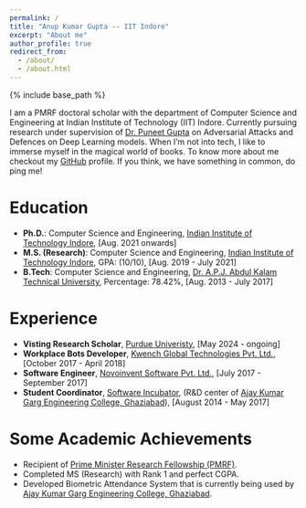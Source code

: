 ```yaml
---
permalink: /
title: "Anup Kumar Gupta -- IIT Indore"
excerpt: "About me"
author_profile: true
redirect_from: 
  - /about/
  - /about.html
---
```

{% include base_path %}

I am a PMRF doctoral scholar with the department of Computer Science and Engineering at Indian Institute of Technology (IIT) Indore. Currently pursuing research under supervision of [Dr. Puneet Gupta](https://www.iiti.ac.in/people/~puneet/) on Adversarial Attacks and Defences on Deep Learning models. When I’m not into tech, I like to immerse myself in the magical world of books. To know more about me checkout my [GitHub](https://github.com/AnupKumarGupta) profile. If you think, we have something in common, do ping me!

Education
=========
* **Ph.D.**:  Computer Science and Engineering, [Indian Institute of Technology Indore](http://cse.iiti.ac.in/), [Aug. 2021 onwards]
* **M.S. (Research)**:  Computer Science and Engineering, [Indian Institute of Technology Indore](http://cse.iiti.ac.in/), GPA: (10/10), [Aug. 2019 - July 2021]
* **B.Tech**: Computer Science and Engineering, [Dr. A.P.J. Abdul Kalam Technical University](https://aktu.ac.in/), Percentage: 78.42%, [Aug. 2013 - July 2017]


Experience
=========
* **Visting Research Scholar**, [Purdue Univeristy](https://www.cs.purdue.edu/homes/ab/), [May 2024 - ongoing]
* **Workplace Bots Developer**, [Kwench Global Technologies Pvt. Ltd.](https://www.huminos.com/), [October 2017 - April 2018]
* **Software Engineer**, [Novoinvent Software Pvt. Ltd.](https://www.novoinvent.com/), [July 2017 - September 2017]
* **Student Coordinator**, [Software Incubator](https://silive.in/), (R&D center of [Ajay Kumar Garg Engineering College, Ghaziabad](https://www.akgec.ac.in/)), [August 2014 - May 2017]

Some Academic Achievements
==========================
* Recipient of [Prime Minister Research Fellowship (PMRF)](https://may2021.pmrf.in/). 
* Completed MS (Research) with Rank 1 and perfect CGPA. 
* Developed Biometric Attendance System that is currently being used by [Ajay Kumar Garg Engineering College, Ghaziabad](https://www.akgec.ac.in/).



<!-- Getting started
======
1. Register a GitHub account if you don't have one and confirm your e-mail (required!)
2. Fork [this repository](https://github.com/academicpages/academicpages.github.io) by clicking the "fork" button in the top right. 
3. Go to the repository's settings (rightmost item in the tabs that start with "Code", should be below "Unwatch"). Rename the repository "[your GitHub username].github.io", which will also be your website's URL.
4. Set site-wide configuration and create content & metadata (see below -- also see [this set of diffs](http://archive.is/3TPas) showing what files were changed to set up [an example site](https://getorg-testacct.github.io) for a user with the username "getorg-testacct")
5. Upload any files (like PDFs, .zip files, etc.) to the files/ directory. They will appear at https://[your GitHub username].github.io/files/example.pdf.  
6. Check status by going to the repository settings, in the "GitHub pages" section -->

<!-- Site-wide configuration
------
The main configuration file for the site is in the base directory in [_config.yml](https://github.com/academicpages/academicpages.github.io/blob/master/_config.yml), which defines the content in the sidebars and other site-wide features. You will need to replace the default variables with ones about yourself and your site's github repository. The configuration file for the top menu is in [_data/navigation.yml](https://github.com/academicpages/academicpages.github.io/blob/master/_data/navigation.yml). For example, if you don't have a portfolio or blog posts, you can remove those items from that navigation.yml file to remove them from the header. 

Create content & metadata
------
For site content, there is one markdown file for each type of content, which are stored in directories like _publications, _talks, _posts, _teaching, or _pages. For example, each talk is a markdown file in the [_talks directory](https://github.com/academicpages/academicpages.github.io/tree/master/_talks). At the top of each markdown file is structured data in YAML about the talk, which the theme will parse to do lots of cool stuff. The same structured data about a talk is used to generate the list of talks on the [Talks page](https://academicpages.github.io/talks), each [individual page](https://academicpages.github.io/talks/2012-03-01-talk-1) for specific talks, the talks section for the [CV page](https://academicpages.github.io/cv), and the [map of places you've given a talk](https://academicpages.github.io/talkmap.html) (if you run this [python file](https://github.com/academicpages/academicpages.github.io/blob/master/talkmap.py) or [Jupyter notebook](https://github.com/academicpages/academicpages.github.io/blob/master/talkmap.ipynb), which creates the HTML for the map based on the contents of the _talks directory).

**Markdown generator**

I have also created [a set of Jupyter notebooks](https://github.com/academicpages/academicpages.github.io/tree/master/markdown_generator
) that converts a CSV containing structured data about talks or presentations into individual markdown files that will be properly formatted for the academicpages template. The sample CSVs in that directory are the ones I used to create my own personal website at stuartgeiger.com. My usual workflow is that I keep a spreadsheet of my publications and talks, then run the code in these notebooks to generate the markdown files, then commit and push them to the GitHub repository.

How to edit your site's GitHub repository
------
Many people use a git client to create files on their local computer and then push them to GitHub's servers. If you are not familiar with git, you can directly edit these configuration and markdown files directly in the github.com interface. Navigate to a file (like [this one](https://github.com/academicpages/academicpages.github.io/blob/master/_talks/2012-03-01-talk-1.md) and click the pencil icon in the top right of the content preview (to the right of the "Raw | Blame | History" buttons). You can delete a file by clicking the trashcan icon to the right of the pencil icon. You can also create new files or upload files by navigating to a directory and clicking the "Create new file" or "Upload files" buttons. 

Example: editing a markdown file for a talk
![Editing a markdown file for a talk](/images/editing-talk.png)

For more info
------
More info about configuring academicpages can be found in [the guide](https://academicpages.github.io/markdown/). The [guides for the Minimal Mistakes theme](https://mmistakes.github.io/minimal-mistakes/docs/configuration/) (which this theme was forked from) might also be helpful. -->
